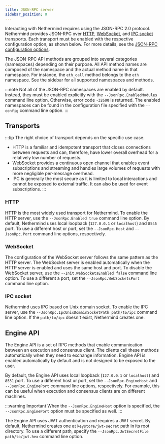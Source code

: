 ```yaml
---
title: JSON-RPC server
sidebar_position: 0
---
```


Interacting with Nethermind requires using the JSON-RPC 2.0 protocol. Nethermind provides JSON-RPC over [HTTP](#http),  [WebSocket](#websocket), and [IPC socket](#ipc-socket) transports. Each transport must be enabled with the respective configuration option, as shown below. For more details, see the [JSON-RPC configuration options](../fundamentals/configuration.md#jsonrpc).

The JSON-RPC API methods are grouped into several categories (namespaces) depending on their purpose. All API method names are composed of the namespace and the actual method name in that namespace. For instance, the `eth_call` method belongs to the `eth` namespace. See the sidebar for all supported namespaces and methods.

:::note
Not all of the JSON-RPC namespaces are enabled by default. Instead, they must be enabled explicitly with the `--JsonRpc.EnabledModules` command line option. Otherwise, error code `-32600` is returned. The enabled namespaces can be found in the configuration file specified with the `--config` command line option.
:::

## Transports

:::tip
The right choice of transport depends on the specific use case.

- HTTP is a familiar and idempotent transport that closes connections between requests and can, therefore, have lower overall overhead for a relatively low number of requests.
- WebSocket provides a continuous open channel that enables event subscriptions and streaming and handles large volumes of requests with more negligible per-message overhead.
- IPC is generally the most secure as it is limited to local interactions and cannot be exposed to external traffic. It can also be used for event subscriptions.
:::

### HTTP

HTTP is the most widely used transport for Nethermind. To enable the HTTP server, use the `--JsonRpc.Enabled true` command line option. By default, Nethermind uses local loopback (`127.0.0.1` or `localhost`) and `8545` port. To use a different host or port, set the `--JsonRpc.Host` and `--JsonRpc.Port` command line options, respectively.

### WebSocket

The configuration of the WebSocket server follows the same pattern as the HTTP server. The WebSocket server is enabled automatically when the HTTP server is enabled and uses the same host and port. To disable the WebSocket server, use the `--Init.WebSocketsEnabled false` command line option. To use a different a port, set the `--JsonRpc.WebSocketsPort` command line option.

### IPC socket

Nethermind uses IPC based on Unix domain socket. To enable the IPC server, use the `--JsonRpc.IpcUnixDomainSocketPath path/to/ipc` command line option. If the `path/to/ipc` doesn't exist, Nethermind creates one.

## Engine API

The Engine API is a set of RPC methods that enable communication between an execution and consensus client. The clients call these methods automatically when they need to exchange information. Engine API is enabled automatically by default and is not designed to be exposed to the user.

By default, the Engine API uses local loopback (`127.0.0.1` or `localhost`) and `8551` port. To use a different host or port, set the `--JsonRpc.EngineHost` and `--JsonRpc.EnginePort` command line options, respectively. For example, this can be useful when execution and consensus clients are on different machines.

:::warning Important
When the `--JsonRpc.EngineHost` option is specified, the `--JsonRpc.EnginePort` option must be specified as well.
:::

The Engine API uses JWT authentication and requires a JWT secret. By default, Nethermind creates one at `keystore/jwt-secret` path in its root directory. To use a different path, specify the `--JsonRpc.JwtSecretFile path/to/jwt.hex` command line option.